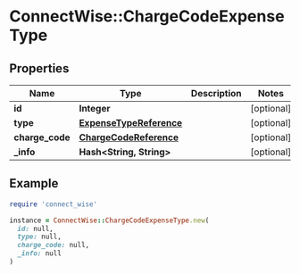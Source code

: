 # ConnectWise::ChargeCodeExpenseType

## Properties

| Name | Type | Description | Notes |
| ---- | ---- | ----------- | ----- |
| **id** | **Integer** |  | [optional] |
| **type** | [**ExpenseTypeReference**](ExpenseTypeReference.md) |  | [optional] |
| **charge_code** | [**ChargeCodeReference**](ChargeCodeReference.md) |  | [optional] |
| **_info** | **Hash&lt;String, String&gt;** |  | [optional] |

## Example

```ruby
require 'connect_wise'

instance = ConnectWise::ChargeCodeExpenseType.new(
  id: null,
  type: null,
  charge_code: null,
  _info: null
)
```

